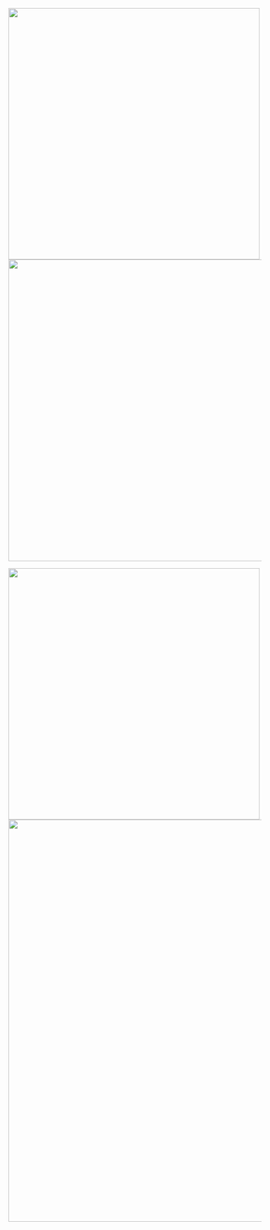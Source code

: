 <img width=500 align="center" alt="" src="https://github.com/user-attachments/assets/1bcd57bb-36e0-463f-820d-85960e7649a5"></img>
<img width=600 align="center" alt="" src="https://github.com/user-attachments/assets/47ea3caa-1be0-4540-a8fb-1ad93b3ccefd"></img>

<img width=500 align="center" alt="" src="https://github.com/user-attachments/assets/48fac317-a7ef-49b5-b305-0def6abf7637"></img>
<img width=800 align="center" alt="" src="https://github.com/user-attachments/assets/fa4ba084-7d1b-491d-b301-3f0736d50d50"></img>

